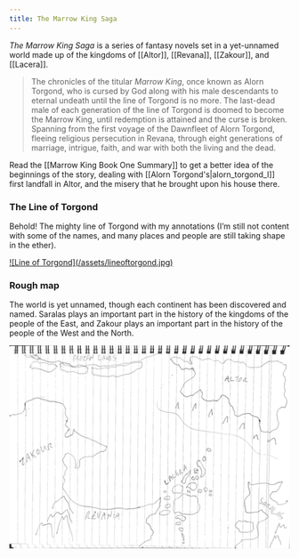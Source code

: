 ```yaml
---
title: The Marrow King Saga
---
```


_The Marrow King Saga_ is a series of fantasy novels set in a yet-unnamed world made up of the kingdoms of [[Altor]], [[Revana]], [[Zakour]], and [[Lacera]].

> The chronicles of the titular _Marrow King_, once known as Alorn Torgond, who is cursed by God along with his male descendants to eternal undeath until the line of Torgond is no more. The last-dead male of each generation of the line of Torgond is doomed to become the Marrow King, until redemption is attained and the curse is broken. Spanning from the first voyage of the Dawnfleet of Alorn Torgond, fleeing religious persecution in Revana, through eight generations of marriage, intrigue, faith, and war with both the living and the dead.

Read the [[Marrow King Book One Summary]] to get a better idea of the beginnings of the story, dealing with [[Alorn Torgond's|alorn_torgond_I]] first landfall in Altor, and the misery that he brought upon his house there.

### The Line of Torgond

Behold! The mighty line of Torgond with my annotations (I’m still not content with some of the names, and many places and people are still taking shape in the ether).

<a href="/assets/lineoftorgond.jpg" class="img-link">
![Line of Torgond](/assets/lineoftorgond.jpg)
</a>

### Rough map

The world is yet unnamed, though each continent has been discovered and named. Saralas plays an important part in the history of the kingdoms of the people of the East, and Zakour plays an important part in the history of the people of the West and the North.

![Rough map of the world of the Marrow King](/assets/rough_map_marrow_king.png)
